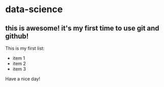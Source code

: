 # data-science
## this is awesome! it's my first time to use git and github!

This is my first list:
* item 1
* item 2
* item 3

Have a nice day!
